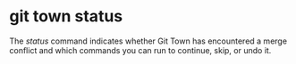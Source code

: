 # git town status

The _status_ command indicates whether Git Town has encountered a merge conflict
and which commands you can run to continue, skip, or undo it.
